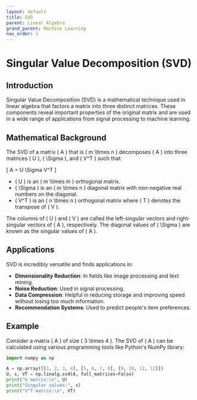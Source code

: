 ```yaml
---
layout: default
title: SVD
parent: Linear Algebra
grand_parent: Machine Learning
nav_order: 1
---
```


# Singular Value Decomposition (SVD)

## Introduction
Singular Value Decomposition (SVD) is a mathematical technique used in linear algebra that factors a matrix into three distinct matrices. These components reveal important properties of the original matrix and are used in a wide range of applications from signal processing to machine learning.

## Mathematical Background
The SVD of a matrix \( A \) that is \( m \times n \) decomposes \( A \) into three matrices \( U \), \( \Sigma \), and \( V^T \) such that:

\[ A = U \Sigma V^T \]

- \( U \) is an \( m \times m \) orthogonal matrix.
- \( \Sigma \) is an \( m \times n \) diagonal matrix with non-negative real numbers on the diagonal.
- \( V^T \) is an \( n \times n \) orthogonal matrix where \( T \) denotes the transpose of \( V \).

The columns of \( U \) and \( V \) are called the left-singular vectors and right-singular vectors of \( A \), respectively. The diagonal values of \( \Sigma \) are known as the singular values of \( A \).

## Applications
SVD is incredibly versatile and finds applications in:

- **Dimensionality Reduction**: In fields like image processing and text mining.
- **Noise Reduction**: Used in signal processing.
- **Data Compression**: Helpful in reducing storage and improving speed without losing too much information.
- **Recommendation Systems**: Used to predict people's item preferences.

## Example
Consider a matrix \( A \) of size \( 3 \times 4 \). The SVD of \( A \) can be calculated using various programming tools like Python's NumPy library:

```python
import numpy as np

A = np.array([[1, 2, 3, 4], [5, 6, 7, 8], [9, 10, 11, 12]])
U, s, VT = np.linalg.svd(A, full_matrices=False)
print("U matrix:\n", U)
print("Singular values:", s)
print("V^T matrix:\n", VT)

